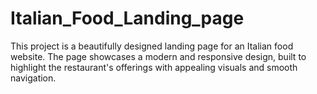 # Italian_Food_Landing_page
This project is a beautifully designed landing page for an Italian food website. The page showcases a modern and responsive design, built to highlight the restaurant's offerings with appealing visuals and smooth navigation.
